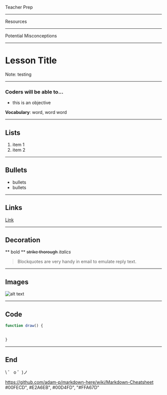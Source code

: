 Teacher Prep

---

Resources

---

Potential Misconceptions

---

<!-- .slide: data-background="#00FECD" -->
# Lesson Title

Note: testing

---

### Coders will be able to...

- this is an objective


**Vocabulary**: word, word word

---

## Lists
1. item 1
2. item 2

---

## Bullets
- bullets
- bullets

---

## Links

[Link](https://codenation.org/)

---

## Decoration

** bold **
~~strike thorough~~
*italics*

> Blockquotes are very handy in email to emulate reply text.

---

## Images

![alt text](https://codenation.org/wp-content/uploads/2018/09/hero-home.png)

---

## Code

```javascript
function draw() {
  
  
}

```

---


## End
\ ゜ o ゜)ノ

https://github.com/adam-p/markdown-here/wiki/Markdown-Cheatsheet
#00FECD", #E2A6EB", #00D4FD", "#FFA67D"

